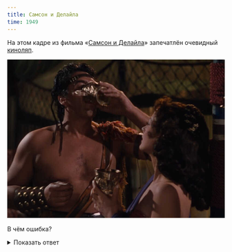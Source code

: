 ```yaml
---
title: Самсон и Делайла
time: 1949
---
```

На этом кадре из фильма
«[Самсон и Делайла](https://ru.wikipedia.org/wiki/Самсон_и_Далила_(фильм,_1949))»
запечатлён очевидный
[киноляп](https://ru.wikipedia.org/wiki/Киноляп).

![Самсон и Делайла](/files/films/screenshots/1949_samson_and_delilah.jpg)

В чём ошибка?

<details><summary>Показать ответ</summary>
<p>Шимшон был назир, поэтому он не мог пить вино.</p>
</details>
